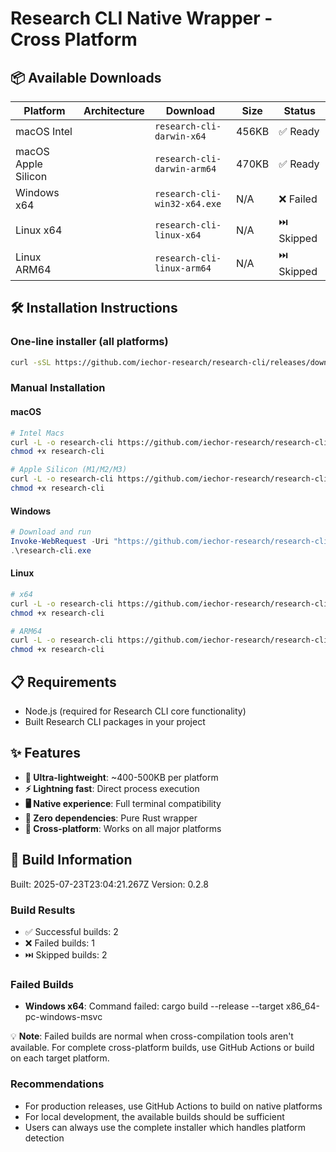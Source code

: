 # Research CLI Native Wrapper - Cross Platform

## 📦 Available Downloads

| Platform | Architecture | Download | Size | Status |
|----------|-------------|----------|------|--------|
| macOS Intel | | `research-cli-darwin-x64` | 456KB | ✅ Ready |
| macOS Apple Silicon | | `research-cli-darwin-arm64` | 470KB | ✅ Ready |
| Windows x64 | | `research-cli-win32-x64.exe` | N/A | ❌ Failed |
| Linux x64 | | `research-cli-linux-x64` | N/A | ⏭️ Skipped |
| Linux ARM64 | | `research-cli-linux-arm64` | N/A | ⏭️ Skipped |

## 🛠️ Installation Instructions

### One-line installer (all platforms)
```bash
curl -sSL https://github.com/iechor-research/research-cli/releases/download/v0.2.8-native/install-complete.sh | bash
```

### Manual Installation

#### macOS
```bash
# Intel Macs
curl -L -o research-cli https://github.com/iechor-research/research-cli/releases/download/v0.2.8-native/research-cli-darwin-x64
chmod +x research-cli

# Apple Silicon (M1/M2/M3)
curl -L -o research-cli https://github.com/iechor-research/research-cli/releases/download/v0.2.8-native/research-cli-darwin-arm64
chmod +x research-cli
```

#### Windows
```powershell
# Download and run
Invoke-WebRequest -Uri "https://github.com/iechor-research/research-cli/releases/download/v0.2.8-native/research-cli-win32-x64.exe" -OutFile "research-cli.exe"
.\research-cli.exe
```

#### Linux
```bash
# x64
curl -L -o research-cli https://github.com/iechor-research/research-cli/releases/download/v0.2.8-native/research-cli-linux-x64
chmod +x research-cli

# ARM64
curl -L -o research-cli https://github.com/iechor-research/research-cli/releases/download/v0.2.8-native/research-cli-linux-arm64
chmod +x research-cli
```

## 📋 Requirements

- Node.js (required for Research CLI core functionality)
- Built Research CLI packages in your project

## ✨ Features

- **🚀 Ultra-lightweight**: ~400-500KB per platform
- **⚡ Lightning fast**: Direct process execution
- **🖥️ Native experience**: Full terminal compatibility
- **🔧 Zero dependencies**: Pure Rust wrapper
- **📱 Cross-platform**: Works on all major platforms

## 🔧 Build Information

Built: 2025-07-23T23:04:21.267Z
Version: 0.2.8

### Build Results
- ✅ Successful builds: 2
- ❌ Failed builds: 1
- ⏭️ Skipped builds: 2


### Failed Builds
- **Windows x64**: Command failed: cargo build --release --target x86_64-pc-windows-msvc

💡 **Note**: Failed builds are normal when cross-compilation tools aren't available.
For complete cross-platform builds, use GitHub Actions or build on each target platform.


### Recommendations
- For production releases, use GitHub Actions to build on native platforms
- For local development, the available builds should be sufficient
- Users can always use the complete installer which handles platform detection
